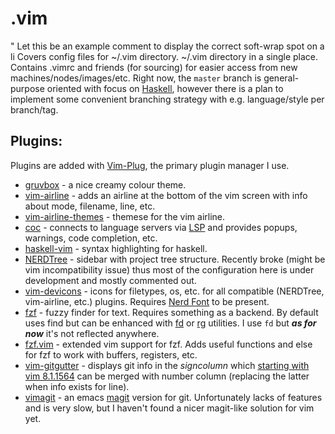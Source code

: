 # .vim

" Let this be an example comment to display the correct soft-wrap spot on a li
Covers config files for ~/.vim directory.
~/.vim directory in a single place. Contains .vimrc and friends (for
sourcing) for easier access from new machines/nodes/images/etc. Right now, the
`master` branch is general-purpose oriented with focus on
[Haskell](https://www.haskell.org), however there is a plan to implement some
convenient branching strategy with e.g. language/style per branch/tag.

## Plugins:

Plugins are added with [Vim-Plug](https://github.com/junegunn/vim-plug), the
primary plugin manager I use.

* [gruvbox](https://github.com/morhetz/gruvbox) - a nice creamy colour theme.
* [vim-airline](https://github.com/vim-airline/vim-airline) - adds an airline
at the bottom of the vim screen with info about mode, filename, line, etc.
* [vim-airline-themes](https://github.com/vim-airline/vim-airline-themes) -
themese for the vim airline.
* [coc](https://github.com/neoclide/coc.nvim) - connects to language servers
via [LSP](https://microsoft.github.io/language-server-protocol/) and provides
popups, warnings, code completion, etc.
* [haskell-vim](https://github.com/neovimhaskell/haskell-vim) - syntax
highlighting for haskell.
* [NERDTree](https://github.com/preservim/nerdtree) - sidebar with project
tree structure. Recently broke (might be vim incompatibility issue) thus most
of the configuration here is under development and mostly commented out.
* [vim-devicons](https://github.com/ryanoasis/vim-devicons) - icons for
filetypes, os, etc. for all compatible (NERDTree, vim-airline, etc.) plugins.
Requires [Nerd Font](https://github.com/ryanoasis/nerd-fonts) to be present.
* [fzf](https://github.com/junegunn/fzf) - fuzzy finder for text. Requires
something as a backend. By default uses find but can be enhanced with
[fd](https://github.com/sharkdp/fd) or
[rg](https://github.com/BurntSushi/ripgrep) utilities. I use `fd` but ***as
for now*** it's not reflected anywhere.
* [fzf.vim](https://github.com/junegunn/fzf.vim) - extended vim support for
fzf. Adds useful functions and else for fzf to work with buffers, registers,
etc.
* [vim-gitgutter](https://github.com/airblade/vim-gitgutter) - displays git
info in the *signcolumn* which
[starting with vim 8.1.1564](https://github.com/vim/vim/commit/394c5d8870b15150fc91a4c058dc571fd5eaa97e)
can be merged with number column (replacing the latter when info exists for
line).
* [vimagit](https://github.com/jreybert/vimagit) - an emacs
[magit](https://github.com/magit/magit) version for git. Unfortunately lacks
of features and is very slow, but I haven't found a nicer magit-like solution
for vim yet.

